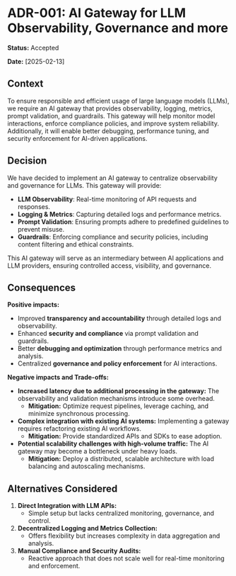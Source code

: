 # ADR-001: AI Gateway for LLM Observability, Governance and more

**Status:** Accepted

**Date:** [2025-02-13]

## Context  

To ensure responsible and efficient usage of large language models (LLMs), we require an AI gateway that provides observability, logging, metrics, prompt validation, and guardrails. This gateway will help monitor model interactions, enforce compliance policies, and improve system reliability. Additionally, it will enable better debugging, performance tuning, and security enforcement for AI-driven applications.

## Decision  

We have decided to implement an AI gateway to centralize observability and governance for LLMs. This gateway will provide:

- **LLM Observability**: Real-time monitoring of API requests and responses.
- **Logging & Metrics**: Capturing detailed logs and performance metrics.
- **Prompt Validation**: Ensuring prompts adhere to predefined guidelines to prevent misuse.
- **Guardrails**: Enforcing compliance and security policies, including content filtering and ethical constraints.

This AI gateway will serve as an intermediary between AI applications and LLM providers, ensuring controlled access, visibility, and governance.

## Consequences  

**Positive impacts:**

- Improved **transparency and accountability** through detailed logs and observability.
- Enhanced **security and compliance** via prompt validation and guardrails.
- Better **debugging and optimization** through performance metrics and analysis.
- Centralized **governance and policy enforcement** for AI interactions.

**Negative impacts and Trade-offs:**

- **Increased latency due to additional processing in the gateway:** The observability and validation mechanisms introduce some overhead.
  - **Mitigation:** Optimize request pipelines, leverage caching, and minimize synchronous processing.
- **Complex integration with existing AI systems:** Implementing a gateway requires refactoring existing AI workflows.
  - **Mitigation:** Provide standardized APIs and SDKs to ease adoption.
- **Potential scalability challenges with high-volume traffic:** The AI gateway may become a bottleneck under heavy loads.
  - **Mitigation:** Deploy a distributed, scalable architecture with load balancing and autoscaling mechanisms.

## Alternatives Considered  

1. **Direct Integration with LLM APIs:**
   - Simple setup but lacks centralized monitoring, governance, and control.
2. **Decentralized Logging and Metrics Collection:**
   - Offers flexibility but increases complexity in data aggregation and analysis.
3. **Manual Compliance and Security Audits:**
   - Reactive approach that does not scale well for real-time monitoring and enforcement.
